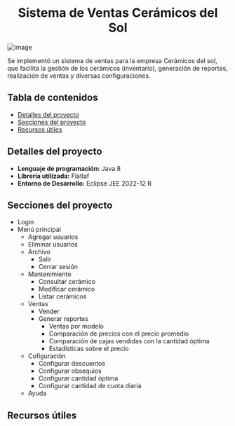 <h1 align="center">Sistema de Ventas Cerámicos del Sol</h1>

![image](https://github.com/jhonatanhuaman76/sistema-ventas-ceramicos/assets/132282558/c24f794c-be0e-4158-b0c6-0880ace181be)

Se implementó un sistema de ventas para la empresa Cerámicos del sol, que facilita la gestión de los cerámicos (inventario), generación de reportes, realización de ventas y diversas configuraciones.

## Tabla de contenidos
- [Detalles del proyecto](#detalles-del-proyecto)
- [Secciones del proyecto](#secciones-del-proyecto)
- [Recursos útiles](#recursos-útiles)

## Detalles del proyecto
- **Lenguaje de programación:** Java 8
- **Librería utilizada:** Flatlaf
- **Entorno de Desarrollo:** Eclipse JEE 2022-12 R

## Secciones del proyecto
- Login
- Menú principal
  - Agregar usuarios
  - Eliminar usuarios
  - Archivo
    - Salir
    - Cerrar sesión
  - Mantenimiento
    - Consultar cerámico
    - Modificar cerámico
    - Listar cerámicos
  - Ventas
    - Vender
    - Generar reportes
      - Ventas por modelo
      - Comparación de precios con el precio promedio
      - Comparación de cajas vendidas con la cantidad óptima
      - Estadísticas sobre el precio
  - Cofiguración
    - Configurar descuentos
    - Configurar obsequios
    - Configurar cantidad óptima
    - Configurar cantidad de cuota diaria
  - Ayuda

## Recursos útiles
